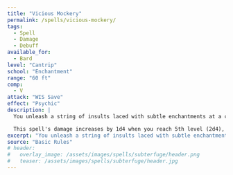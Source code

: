 ```yaml
---
title: "Vicious Mockery"
permalink: /spells/vicious-mockery/
tags:
  - Spell
  - Damage
  - Debuff
available_for:
  - Bard
level: "Cantrip"
school: "Enchantment"
range: "60 ft"
comp:
  - V
attack: "WIS Save"
effect: "Psychic"
description: |
  You unleash a string of insults laced with subtle enchantments at a creature you can see within range. If the target can hear you (though it need not understand you), it must succeed on a Wisdom saving throw or take 1d4 psychic damage and have disadvantage on the next attack roll it makes before the end of its next turn.

  This spell's damage increases by 1d4 when you reach 5th level (2d4), 11th level (3d4), and 17th level (4d4).
excerpt: "You unleash a string of insults laced with subtle enchantments at a creature you can see within range."
source: "Basic Rules"
# header:
#   overlay_image: /assets/images/spells/subterfuge/header.png
#   teaser: /assets/images/spells/subterfuge/header.jpg
---
```

